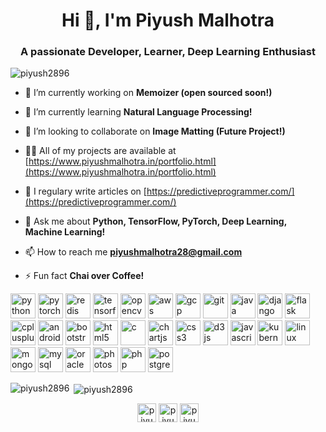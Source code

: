 <h1 align="center">Hi 👋, I'm Piyush Malhotra</h1>
<h3 align="center">A passionate Developer, Learner, Deep Learning Enthusiast</h3>

<p align="left"> <img src="https://komarev.com/ghpvc/?username=piyush2896" alt="piyush2896" /> </p>

- 🔭 I’m currently working on **Memoizer (open sourced soon!)**

- 🌱 I’m currently learning **Natural Language Processing!**

- 👯 I’m looking to collaborate on **Image Matting (Future Project!)**

- 👨‍💻 All of my projects are available at [https://www.piyushmalhotra.in/portfolio.html](https://www.piyushmalhotra.in/portfolio.html)

- 📝 I regulary write articles on [https://predictiveprogrammer.com/](https://predictiveprogrammer.com/)

- 💬 Ask me about **Python, TensorFlow, PyTorch, Deep Learning, Machine Learning!**

- 📫 How to reach me **piyushmalhotra28@gmail.com**

- ⚡ Fun fact **Chai over Coffee!**

<p align="left"><img src="https://devicons.github.io/devicon/devicon.git/icons/python/python-original.svg" alt="python" width="40" height="40"/> <img src="https://www.vectorlogo.zone/logos/pytorch/pytorch-icon.svg" alt="pytorch" width="40" height="40"/> <img src="https://devicons.github.io/devicon/devicon.git/icons/redis/redis-original-wordmark.svg" alt="redis" width="40" height="40"/> <img src="https://www.vectorlogo.zone/logos/tensorflow/tensorflow-icon.svg" alt="tensorflow" width="40" height="40"/> <img src="https://www.vectorlogo.zone/logos/opencv/opencv-icon.svg" alt="opencv" width="40" height="40"/> <img src="https://devicons.github.io/devicon/devicon.git/icons/amazonwebservices/amazonwebservices-original-wordmark.svg" alt="aws" width="40" height="40"/> <img src="https://www.vectorlogo.zone/logos/google_cloud/google_cloud-icon.svg" alt="gcp" width="40" height="40"/> <img src="https://www.vectorlogo.zone/logos/git-scm/git-scm-icon.svg" alt="git" width="40" height="40"/> <img src="https://devicons.github.io/devicon/devicon.git/icons/java/java-original-wordmark.svg" alt="java" width="40" height="40"/> <img src="https://devicons.github.io/devicon/devicon.git/icons/django/django-original.svg" alt="django" width="40" height="40"/> <img src="https://www.vectorlogo.zone/logos/pocoo_flask/pocoo_flask-icon.svg" alt="flask" width="40" height="40"/> <img src="https://devicons.github.io/devicon/devicon.git/icons/cplusplus/cplusplus-original.svg" alt="cplusplus" width="40" height="40"/> <img src="https://devicons.github.io/devicon/devicon.git/icons/android/android-original-wordmark.svg" alt="android" width="40" height="40"/> <img src="https://devicons.github.io/devicon/devicon.git/icons/bootstrap/bootstrap-plain.svg" alt="bootstrap" width="40" height="40"/> <img src="https://devicons.github.io/devicon/devicon.git/icons/html5/html5-original-wordmark.svg" alt="html5" width="40" height="40"/> <img src="https://devicons.github.io/devicon/devicon.git/icons/c/c-original.svg" alt="c" width="40" height="40"/> <img src="https://www.chartjs.org/media/logo-title.svg" alt="chartjs" width="40" height="40"/> <img src="https://devicons.github.io/devicon/devicon.git/icons/css3/css3-original-wordmark.svg" alt="css3" width="40" height="40"/> <img src="https://devicons.github.io/devicon/devicon.git/icons/d3js/d3js-original.svg" alt="d3js" width="40" height="40"/> <img src="https://devicons.github.io/devicon/devicon.git/icons/javascript/javascript-original.svg" alt="javascript" width="40" height="40"/> <img src="https://www.vectorlogo.zone/logos/kubernetes/kubernetes-icon.svg" alt="kubernetes" width="40" height="40"/> <img src="https://devicons.github.io/devicon/devicon.git/icons/linux/linux-original.svg" alt="linux" width="40" height="40"/> <img src="https://devicons.github.io/devicon/devicon.git/icons/mongodb/mongodb-original-wordmark.svg" alt="mongodb" width="40" height="40"/> <img src="https://devicons.github.io/devicon/devicon.git/icons/mysql/mysql-original-wordmark.svg" alt="mysql" width="40" height="40"/> <img src="https://devicons.github.io/devicon/devicon.git/icons/oracle/oracle-original.svg" alt="oracle" width="40" height="40"/> <img src="https://devicons.github.io/devicon/devicon.git/icons/photoshop/photoshop-plain.svg" alt="photoshop" width="40" height="40"/> <img src="https://devicons.github.io/devicon/devicon.git/icons/php/php-original.svg" alt="php" width="40" height="40"/> <img src="https://devicons.github.io/devicon/devicon.git/icons/postgresql/postgresql-original-wordmark.svg" alt="postgresql" width="40" height="40"/> </p><p><img align="left" src="https://github-readme-stats.vercel.app/api/top-langs/?username=piyush2896&layout=compact&hide=html" alt="piyush2896" /></p>

<p>&nbsp;<img align="center" src="https://github-readme-stats.vercel.app/api?username=piyush2896&show_icons=true" alt="piyush2896" /></p>

<p align="center">
<a href="https://linkedin.com/in/piyush2896" target="blank"><img align="center" src="https://cdn.jsdelivr.net/npm/simple-icons@3.0.1/icons/linkedin.svg" alt="piyush2896" height="30" width="30" /></a>
<a href="https://kaggle.com/piyush28" target="blank"><img align="center" src="https://cdn.jsdelivr.net/npm/simple-icons@3.0.1/icons/kaggle.svg" alt="piyush28" height="30" width="30" /></a>
<a href="https://instagram.com/piyush_2896" target="blank"><img align="center" src="https://cdn.jsdelivr.net/npm/simple-icons@3.0.1/icons/instagram.svg" alt="piyush_2896" height="30" width="30" /></a>
</p>
